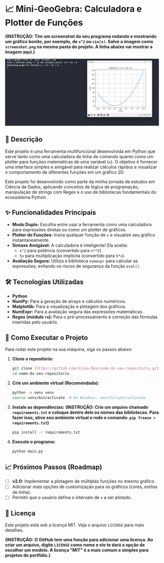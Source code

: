 # 📈 Mini-GeoGebra: Calculadora e Plotter de Funções

**(INSTRUÇÃO: Tire um screenshot do seu programa rodando e mostrando um gráfico bonito, por exemplo, de `x^2` ou `sin(x)`. Salve a imagem como `screenshot.png` na mesma pasta do projeto. A linha abaixo vai mostrar a imagem aqui.)**

![Screenshot do Mini-GeoGebra em ação](screenshot.png)

## 📄 Descrição

Este projeto é uma ferramenta multifuncional desenvolvida em Python que serve tanto como uma calculadora de linha de comando quanto como um plotter para funções matemáticas de uma variável (`x`). O objetivo é fornecer uma interface simples e amigável para realizar cálculos rápidos e visualizar o comportamento de diferentes funções em um gráfico 2D.

Este projeto foi desenvolvido como parte da minha jornada de estudos em Ciência de Dados, aplicando conceitos de lógica de programação, manipulação de strings com Regex e o uso de bibliotecas fundamentais do ecossistema Python.

## ✨ Funcionalidades Principais

- **Modo Duplo:** Escolha entre usar a ferramenta como uma calculadora para expressões diretas ou como um plotter de gráficos.
- **Plotter de Funções:** Insira qualquer função de `x` e visualize seu gráfico instantaneamente.
- **Sintaxe Amigável:** A calculadora é inteligente! Ela aceita:
  - `x^2` para potência (convertido para `x**2`).
  - `5x` para multiplicação implícita (convertido para `5*x`).
- **Avaliação Segura:** Utiliza a biblioteca `numexpr` para calcular as expressões, evitando os riscos de segurança da função `eval()`.

## 🛠️ Tecnologias Utilizadas

- **Python**
- **NumPy:** Para a geração de arrays e cálculos numéricos.
- **Matplotlib:** Para a visualização e plotagem dos gráficos.
- **NumExpr:** Para a avaliação segura das expressões matemáticas.
- **Regex (módulo `re`):** Para o pré-processamento e correção das fórmulas inseridas pelo usuário.

## 🚀 Como Executar o Projeto

Para rodar este projeto na sua máquina, siga os passos abaixo:

1. **Clone o repositório:**

   ```bash
   git clone [https://github.com/Silea-Dev/nome-do-seu-repositorio.git](https://github.com/Silea-Dev/nome-do-seu-repositorio.git)
   cd nome-do-seu-repositorio
   ```
2. **Crie um ambiente virtual (Recomendado):**

   ```bash
   python -m venv venv
   source venv/bin/activate  # No Windows: venv\Scripts\activate
   ```
3. **Instale as dependências:**
   **(INSTRUÇÃO: Crie um arquivo chamado `requirements.txt` e coloque dentro dele os nomes das bibliotecas. Para fazer isso, ative seu ambiente virtual e rode o comando: `pip freeze > requirements.txt`)**

   ```bash
   pip install -r requirements.txt
   ```
4. **Execute o programa:**

   ```bash
   python main.py
   ```

## 📈 Próximos Passos (Roadmap)

- [ ] **v2.0:** Implementar a plotagem de múltiplas funções no mesmo gráfico.
- [ ] Adicionar mais opções de customização para os gráficos (cores, estilos de linha).
- [ ] Permitir que o usuário defina o intervalo de `x` a ser plotado.

## 📜 Licença

Este projeto está sob a licença MIT. Veja o arquivo `LICENSE` para mais detalhes.

**(INSTRUÇÃO: O GitHub tem uma função para adicionar uma licença. Ao criar um arquivo, digite `LICENSE` como nome e ele te dará a opção de escolher um modelo. A licença "MIT" é a mais comum e simples para projetos de portfólio.)**

